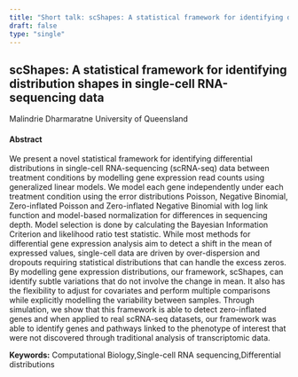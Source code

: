 ```yaml
---
title: "Short talk: scShapes: A statistical framework for identifying distribution shapes in single-cell RNA-sequencing data"
draft: false
type: "single"
---
```


## scShapes: A statistical framework for identifying distribution shapes in single-cell RNA-sequencing data
Malindrie Dharmaratne
University of Queensland
#### Abstract

We present a novel statistical framework for identifying differential distributions in single-cell RNA-sequencing (scRNA-seq) data between treatment conditions by modelling gene expression read counts using generalized linear models. We model each gene independently under each treatment condition using the error distributions Poisson, Negative Binomial, Zero-inflated Poisson and Zero-inflated Negative Binomial with log link function and model-based normalization for differences in sequencing depth. Model selection is done by calculating the Bayesian Information Criterion and likelihood ratio test statistic. While most methods for differential gene expression analysis aim to detect a shift in the mean of expressed values, single-cell data are driven by over-dispersion and dropouts requiring statistical distributions that can handle the excess zeros. By modelling gene expression distributions, our framework, scShapes, can identify subtle variations that do not involve the change in mean. It also has the flexibility to adjust for covariates and perform multiple comparisons while explicitly modelling the variability between samples. Through simulation, we show that this framework is able to detect zero-inflated genes and when applied to real scRNA-seq datasets, our framework was able to identify genes and pathways linked to the phenotype of interest that were not discovered through traditional analysis of transcriptomic data.

**Keywords:** Computational Biology,Single-cell RNA sequencing,Differential distributions

